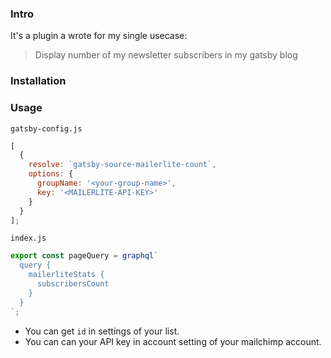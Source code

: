 ### Intro

It's a plugin a wrote for my single usecase:

> Display number of my newsletter subscribers in my gatsby blog

### Installation

### Usage

`gatsby-config.js`

```javascript
[
  {
    resolve: `gatsby-source-mailerlite-count`,
    options: {
      groupName: '<your-group-name>',
      key: '<MAILERLITE-API-KEY>'
    }
  }
];
```

`index.js`

```javascript
export const pageQuery = graphql`
  query {
    mailerliteStats {
      subscribersCount
    }
  }
`;
```

- You can get `id` in settings of your list.
- You can can your API key in account setting of your mailchimp account.
